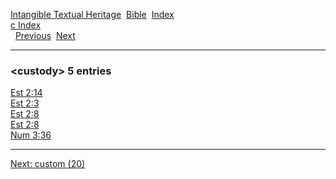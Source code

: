 [Intangible Textual Heritage](../../index)  [Bible](../index) 
[Index](index)   
[c Index](_c_)  
  [Previous](c02775)  [Next](c02777) 

------------------------------------------------------------------------

### &lt;custody&gt; 5 entries

[Est 2:14](../kjv/est002.htm#014)  
[Est 2:3](../kjv/est002.htm#003)  
[Est 2:8](../kjv/est002.htm#008)  
[Est 2:8](../kjv/est002.htm#008)  
[Num 3:36](../kjv/num003.htm#036)  

------------------------------------------------------------------------

[Next: custom (20)](c02777)
